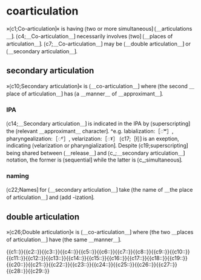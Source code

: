 # coarticulation

»⟮c1;Co-articulation⟯« is having ⟮two or more simultaneous⟯ ⟮＿articulations＿⟯.
⟮c4;＿Co-articulation＿⟯ necessarily involves ⟮two⟯ ⟮＿places of articulation＿⟯.
⟮c7;＿Co-articulation＿⟯ may be ⟮＿double articulation＿⟯ or ⟮＿secondary articulation＿⟯.

## secondary articulation

»⟮c10;Secondary articulation⟯« is ⟮＿co-articulation＿⟯ where ⟮the second ＿place of articulation＿⟯ has ⟮a ＿manner＿ of ＿approximant＿⟯.

### IPA

⟮c14;＿Secondary articulation＿⟯ is indicated in the IPA by ⟮superscripting⟯ the ⟮relevant ＿approximant＿ character⟯.
^e.g. labialization:［◌ʷ］, pharyngealization:［◌ˤ］, velarization:［◌ˠ］
⟮c17;［ɫ］⟯ is an exeption, indicating ⟮velarization or pharyngialization⟯.
Despite ⟮c19;superscripting⟯ being shared between ⟮＿release＿⟯ and ⟮c_;＿secondary articulation＿⟯ notation, the former is ⟮sequential⟯ while the latter is ⟮c_;simultaneous⟯.

### naming

⟮c22;Names⟯ for ⟮＿secondary articulation＿⟯ take ⟮the name of ＿the place of articulation＿⟯ and ⟮add -ization⟯.

## double articulation

»⟮c26;Double articulation⟯« is ⟮＿co-articulation＿⟯ where ⟮the two ＿places of articulation＿⟯ have ⟮the same ＿manner＿⟯.

<span class="cloze-dump">{{c1::}}{{c2::}}{{c3::}}{{c4::}}{{c5::}}{{c6::}}{{c7::}}{{c8::}}{{c9::}}{{c10::}}{{c11::}}{{c12::}}{{c13::}}{{c14::}}{{c15::}}{{c16::}}{{c17::}}{{c18::}}{{c19::}}{{c20::}}{{c21::}}{{c22::}}{{c23::}}{{c24::}}{{c25::}}{{c26::}}{{c27::}}{{c28::}}{{c29::}}</span>
